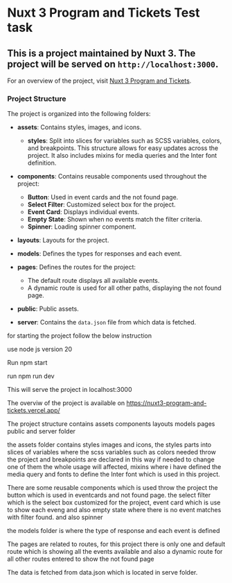 # Nuxt 3 Program and Tickets Test task

## This is a project maintained by Nuxt 3. The project will be served on `http://localhost:3000`.

For an overview of the project, visit [Nuxt 3 Program and Tickets](https://nuxt3-program-and-tickets.vercel.app/).

### Project Structure

The project is organized into the following folders:

- **assets**: Contains styles, images, and icons.

  - **styles**: Split into slices for variables such as SCSS variables, colors, and breakpoints. This structure allows for easy updates across the project. It also includes mixins for media queries and the Inter font definition.

- **components**: Contains reusable components used throughout the project:

  - **Button**: Used in event cards and the not found page.
  - **Select Filter**: Customized select box for the project.
  - **Event Card**: Displays individual events.
  - **Empty State**: Shown when no events match the filter criteria.
  - **Spinner**: Loading spinner component.

- **layouts**: Layouts for the project.

- **models**: Defines the types for responses and each event.

- **pages**: Defines the routes for the project:

  - The default route displays all available events.
  - A dynamic route is used for all other paths, displaying the not found page.

- **public**: Public assets.

- **server**: Contains the `data.json` file from which data is fetched.

for starting the project follow the below instruction

use node js version 20

Run npm start

run npm run dev

This will serve the project in localhost:3000

The overviw of the project is available on https://nuxt3-program-and-tickets.vercel.app/

The project structure contains assets components layouts models pages public and server folder

the assets folder contains styles images and icons, the styles parts into slices of variables where the scss variables such as colors needed throw the project and breakpoints are declared in this way if needed to change one of them the whole usage will affected, mixins where i have defined the media query and fonts to define the Inter font which is used in this project.

There are some reusable components which is used throw the project the button which is used in eventcards and not found page. the select filter which is the select box customized for the project, event card which is use to show each eveng and also empty state where there is no event matches with filter found. and also spinner

the models folder is where the type of response and each event is defined

The pages are related to routes, for this project there is only one and default route which is showing all the events available and also a dynamic route for all other routes entered to show the not found page

The data is fetched from data.json which is located in serve folder.
